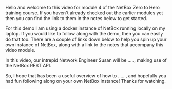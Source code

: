 Hello and welcome to this video for module 4 of the NetBox Zero to Hero training course. If you haven't already checked out the earlier modules yet then you can find the link to them in the notes below to get started. 

For this demo I am using a docker instance of NetBox running locally on my laptop. If you would like to follow along with the demo, then you can easily do that too. There are a couple of links down below to help you spin up your own instance of NetBox, along with a link to the notes that accompany this video module. 

In this video, our intrepid Network Engineer Susan will be ....., making use of the NetBox REST API. 


So, I hope that has been a useful overview of how to ......, and hopefully you had fun following along on your own NetBox instance! Thanks for watching.